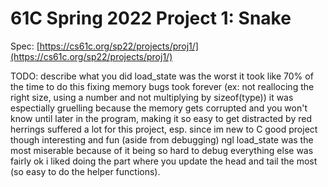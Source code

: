 # 61C Spring 2022 Project 1: Snake

Spec: [https://cs61c.org/sp22/projects/proj1/](https://cs61c.org/sp22/projects/proj1/)

TODO: describe what you did
load_state was the worst
it took like 70% of the time to do this
fixing memory bugs took forever (ex: not reallocing the right size, using a number and not multiplying by sizeof(type)) it was espectially gruelling because the memory gets corrupted and you won't know until later in the program, making it so easy to get distracted by red herrings
suffered a lot for this project, esp. since im new to C
good project though
interesting and fun (aside from debugging)
ngl load_state was the most miserable because of it being so hard to debug
everything else was fairly ok
i liked doing the part where you update the head and tail the most (so easy to do the helper functions).